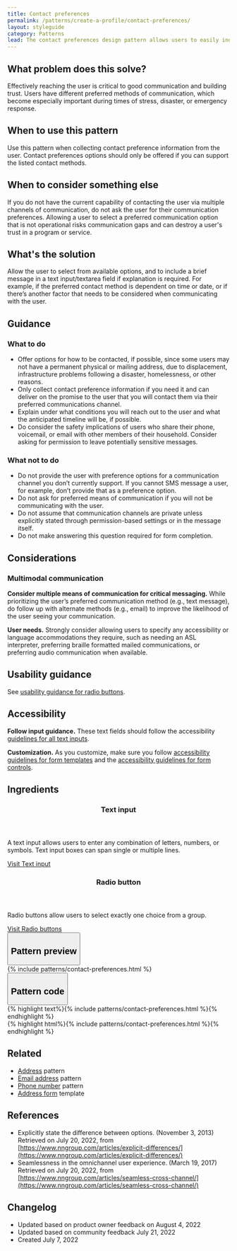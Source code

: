 ```yaml
---
title: Contact preferences
permalink: /patterns/create-a-profile/contact-preferences/
layout: styleguide
category: Patterns
lead: The contact preferences design pattern allows users to easily indicate how they would like to be contacted in the future. 
---
```


## What problem does this solve?
Effectively reaching the user is critical to good communication and building trust. Users have different preferred methods of communication, which become especially important during times of stress, disaster, or emergency response.

## When to use this pattern 
Use this pattern when collecting contact preference information from the user. Contact preferences options should only be offered if you can support the listed contact methods.

## When to consider something else
If you do not have the current capability of contacting the user via multiple channels of communication, do not ask the user for their communication preferences. Allowing a user to select a preferred communication option that is not operational risks communication gaps and can destroy a user's trust in a program or service.

## What's the solution
Allow the user to select from available options, and to include a brief message in a text input/textarea field if explanation is required. For example, if the preferred contact method is dependent on time or date, or if there’s another factor that needs to be considered when communicating with the user.

## Guidance

<div class="grid-row grid-gap-3">
  <div class="tablet:grid-col-5">
    <div class="do-dont">
      <div class="do-dont__do">
      <h3 class="do-dont__heading">What to do</h3>
        <div class="do-dont__content">
          <ul>
            <li>Offer options for how to be contacted, if possible, since some users may not have a permanent physical or mailing address, due to displacement, infrastructure problems following a disaster, homelessness, or other reasons.</li>
            <li>Only collect contact preference information if you need it and can deliver on the promise to the user that you will contact them via their preferred communications channel.</li>
            <li>Explain under what conditions you will reach out to the user and what the anticipated timeline will be, if possible.</li>
            <li>Do consider the safety implications of users who share their phone, voicemail, or email with other members of their household. Consider asking for permission to leave potentially sensitive messages.</li>
          </ul> 
        </div>
      </div>
    </div>
  </div>
  <div class="tablet:grid-col-5">
    <div class="do-dont__dont">
    <h3 class="do-dont__heading">What not to do</h3>
      <div class="do-dont__content">
          <ul>
            <li>Do not provide the user with preference options for a communication channel you don’t currently support. If you cannot SMS message a user, for example, don’t provide that as a preference option.</li>
            <li>Do not ask for preferred means of communication if you will not be communicating with the user.</li>
            <li>Do not assume that communication channels are private unless explicitly stated through permission-based settings or in the message itself.</li>
            <li>Do not make answering this question required for form completion.</li>
          </ul>
      </div>
    </div>
  </div>
</div>

## Considerations
### Multimodal communication
<strong>Consider multiple means of communication for critical messaging.</strong> While prioritizing the user’s preferred communication method (e.g., text message), do follow up with alternate methods (e.g., email) to improve the likelihood of the user seeing your communication.

<strong>User needs.</strong> Strongly consider allowing users to specify any accessibility or language accommodations they require, such as needing an ASL interpreter, preferring braille formatted mailed communications, or preferring audio communication when available.

## Usability guidance

See [usability guidance for radio buttons](https://designsystem.digital.gov/components/radio-buttons/#usability-guidance-radio-buttons). 


## Accessibility 

<strong>Follow input guidance.</strong> These text fields should follow the accessibility  <a href="https://designsystem.digital.gov/components/text-input/">guidelines for all text inputs</a>. 

<strong>Customization.</strong> As you customize, make sure you follow [accessibility guidelines for form templates](https://designsystem.digital.gov/templates/form-templates/) and the [accessibility guidelines for form controls](https://designsystem.digital.gov/components/form/).


## Ingredients

<div class="usa-card-group flex-row margin-top-2">
  <div
  class="usa-card site-component-card grid-col-4 tablet:grid-col-4 margin-bottom-2"
  role="region"
  aria-atomic="true"
  aria-label="Visit text input component"
  data-meta="Visit text input component">
    <div class="usa-card__container">
      <header class="usa-card__header">
        <h3 class="usa-card__heading font-lang-lg">Text input</h3>
      </header>
      <div class="usa-card__body font-lang-sm">
        <p>A text input allows users to enter any combination of letters, numbers, or symbols. Text input boxes can span single or multiple lines.</p>
        <a href="{{ site.baseurl }}/components/text-input/">Visit Text input</a>
      </div>
    </div>
  </div>
  <div
  class="usa-card site-component-card grid-col-4 tablet:grid-col-4 margin-bottom-2"
  role="region"
  aria-atomic="true"
  aria-label="Visit radio button component"
  data-meta="Visit Toggle">
    <div class="usa-card__container">
      <header class="usa-card__header">
        <h3 class="usa-card__heading font-lang-lg">Radio button</h3>
      </header>
      <div class="usa-card__body font-lang-sm">
        <p>Radio buttons allow users to select exactly one choice from a group.</p>
        <a href="{{ site.baseurl }}/components/radio-buttons/">Visit Radio buttons</a>
      </div>
    </div>
  </div>  
</div>

<div class="usa-accordion usa-accordion--bordered site-accordion-code site-component-preview">
  <button class="usa-accordion__button" aria-controls="accordion-preview" aria-expanded="true"><h2 id="pattern-preview">Pattern preview</h2></button>
  <div id="accordion-preview" class="usa-accordion__content">
    {% include patterns/contact-preferences.html %}
  </div>
</div>
<div class="usa-accordion usa-accordion--bordered site-accordion-code site-component-preview">
  <button class="usa-accordion__button" aria-controls="accordion-code" aria-expanded="false"><h2 id="pattern-code">Pattern code</h2></button>
  <div id="accordion-code" class="usa-accordion__content highlight-code">
    <div class="usa-sr-only">
     {% highlight text%}{% include patterns/contact-preferences.html %}{% endhighlight %}
    </div>
    {% highlight html%}{% include patterns/contact-preferences.html %}{% endhighlight %}
  </div>
</div>

## Related

- <a href="{{ site.baseurl }}/patterns/create-a-profile/address">Address</a> pattern
- <a href="{{ site.baseurl }}/patterns/create-a-profile/email-address">Email address</a> pattern
- <a href="{{ site.baseurl }}/patterns/create-a-profile/phone-number">Phone number</a> pattern
- <a href="{{ site.baseurl }}/templates/form-templates/address-form/">Address form</a> template

## References
- Explicitly state the difference between options. (November 3, 2013) Retrieved on July 20, 2022, from [https://www.nngroup.com/articles/explicit-differences/](https://www.nngroup.com/articles/explicit-differences/)
- Seamlessness in the omnichannel user experience. (March 19, 2017) Retrieved on July 20, 2022, from [https://www.nngroup.com/articles/seamless-cross-channel/](https://www.nngroup.com/articles/seamless-cross-channel/)



## Changelog
- Updated based on product owner feedback on August 4, 2022
- Updated based on community feedback July 21, 2022
- Created July 7, 2022
